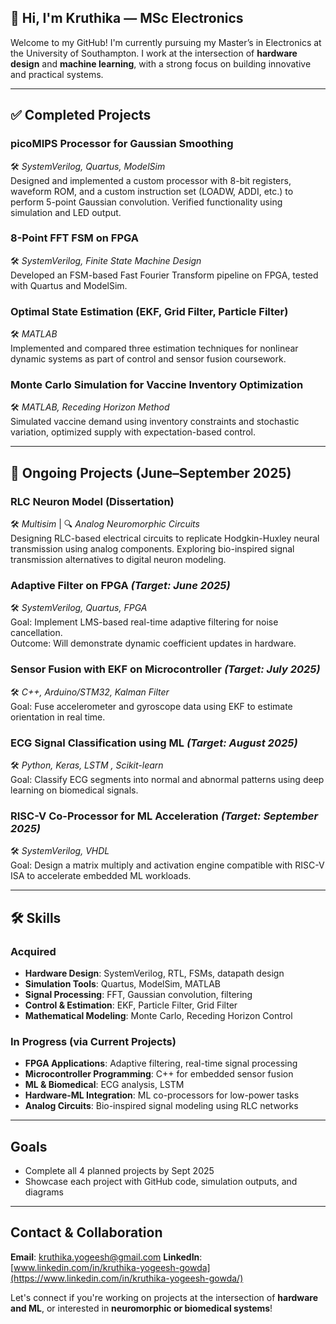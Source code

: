 ## 👋 Hi, I'm Kruthika — MSc Electronics 

Welcome to my GitHub! I'm currently pursuing my Master’s in Electronics at the University of Southampton. I work at the intersection of **hardware design** and **machine learning**, with a strong focus on building innovative and practical systems.

---

## ✅ Completed Projects

### picoMIPS Processor for Gaussian Smoothing  
🛠️ *SystemVerilog, Quartus, ModelSim*  
Designed and implemented a custom processor with 8-bit registers, waveform ROM, and a custom instruction set (LOADW, ADDI, etc.) to perform 5-point Gaussian convolution. Verified functionality using simulation and LED output.

### 8-Point FFT FSM on FPGA  
🛠️ *SystemVerilog, Finite State Machine Design*  
Developed an FSM-based Fast Fourier Transform pipeline on FPGA, tested with Quartus and ModelSim.

### Optimal State Estimation (EKF, Grid Filter, Particle Filter)  
🛠️ *MATLAB*  
Implemented and compared three estimation techniques for nonlinear dynamic systems as part of control and sensor fusion coursework.

### Monte Carlo Simulation for Vaccine Inventory Optimization  
🛠️ *MATLAB, Receding Horizon Method*  
Simulated vaccine demand using inventory constraints and stochastic variation, optimized supply with expectation-based control.

---

## 🚧 Ongoing Projects (June–September 2025)

###  RLC Neuron Model (Dissertation)  
🛠️ *Multisim* | 🔍 *Analog Neuromorphic Circuits*  
Designing RLC-based electrical circuits to replicate Hodgkin-Huxley neural transmission using analog components. Exploring bio-inspired signal transmission alternatives to digital neuron modeling.

###  Adaptive Filter on FPGA *(Target: June 2025)*  
🛠️ *SystemVerilog, Quartus, FPGA*  
Goal: Implement LMS-based real-time adaptive filtering for noise cancellation.  
Outcome: Will demonstrate dynamic coefficient updates in hardware.

###  Sensor Fusion with EKF on Microcontroller *(Target: July 2025)*  
🛠️ *C++, Arduino/STM32, Kalman Filter*  
Goal: Fuse accelerometer and gyroscope data using EKF to estimate orientation in real time.

###  ECG Signal Classification using ML *(Target: August 2025)*  
🛠️ *Python, Keras, LSTM , Scikit-learn*  
Goal: Classify ECG segments into normal and abnormal patterns using deep learning on biomedical signals.

###  RISC-V Co-Processor for ML Acceleration *(Target: September 2025)*  
🛠️ *SystemVerilog, VHDL*  
Goal: Design a matrix multiply and activation engine compatible with RISC-V ISA to accelerate embedded ML workloads.

---

## 🛠️ Skills

###  Acquired  
- **Hardware Design**: SystemVerilog, RTL, FSMs, datapath design  
- **Simulation Tools**: Quartus, ModelSim, MATLAB  
- **Signal Processing**: FFT, Gaussian convolution, filtering  
- **Control & Estimation**: EKF, Particle Filter, Grid Filter  
- **Mathematical Modeling**: Monte Carlo, Receding Horizon Control

### In Progress (via Current Projects)  
- **FPGA Applications**: Adaptive filtering, real-time signal processing  
- **Microcontroller Programming**: C++ for embedded sensor fusion  
- **ML & Biomedical**: ECG analysis, LSTM  
- **Hardware-ML Integration**: ML co-processors for low-power tasks  
- **Analog Circuits**: Bio-inspired signal modeling using RLC networks

---

##  Goals

- Complete all 4 planned projects by Sept 2025  
- Showcase each project with GitHub code, simulation outputs, and diagrams  


---

## Contact & Collaboration

**Email**: kruthika.yogeesh@gmail.com 
**LinkedIn**: [www.linkedin.com/in/kruthika-yogeesh-gowda](https://www.linkedin.com/in/kruthika-yogeesh-gowda/)

Let's connect if you're working on projects at the intersection of **hardware and ML**, or interested in **neuromorphic or biomedical systems**!

